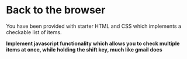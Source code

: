 # Back to the browser

You have been provided with starter HTML and CSS which implements a checkable list of items. 

**Implement javascript functionality which allows you to check multiple items at once, while holding the shift key, much like gmail does**
